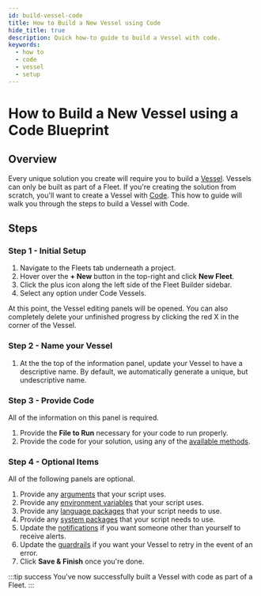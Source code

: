 ```yaml
---
id: build-vessel-code
title: How to Build a New Vessel using Code
hide_title: true
description: Quick how-to guide to build a Vessel with code.
keywords:
  - how to
  - code
  - vessel
  - setup
---
```


# How to Build a New Vessel using a Code Blueprint

## Overview

Every unique solution you create will require you to build a [Vessel](../../reference/vessels.md). Vessels can only be built as part of a Fleet. If you're creating the solution from scratch, you'll want to create a Vessel with [Code](../../reference/code/code-overview.md). This how to guide will walk you through the steps to build a Vessel with Code.

## Steps

### Step 1 - Initial Setup

1. Navigate to the Fleets tab underneath a project.
2. Hover over the **+ New** button in the top-right and click **New Fleet**.
3. Click the plus icon along the left side of the Fleet Builder sidebar.
4. Select any option under Code Vessels.

At this point, the Vessel editing panels will be opened. You can also completely delete your unfinished progress by clicking the red X in the corner of the Vessel.

### Step 2 - Name your Vessel

1. At the the top of the information panel, update your Vessel to have a descriptive name. By default, we automatically generate a unique, but undescriptive name.

### Step 3 - Provide Code

All of the information on this panel is required.

1. Provide the **File to Run** necessary for your code to run properly.
2. Provide the code for your solution, using any of the [available methods](../../reference/code/code-overview.md).

### Step 4 - Optional Items

All of the following panels are optional.

1. Provide any [arguments](../../reference/arguments.md) that your script uses.
2. Provide any [environment variables](../../reference/environment-variables/environment-variables-overview.md) that your script uses.
3. Provide any [language packages](../../reference/packages/external-package-dependencies.md) that your script needs to use.
4. Provide any [system packages](../../reference/packages/system-package-dependencies.md) that your script needs to use.
5. Update the [notifications](../../reference/notifications.md) if you want someone other than yourself to receive alerts.
6. Update the [guardrails](../../reference/guardrails.md) if you want your Vessel to retry in the event of an error.
7. Click **Save & Finish** once you're done.

:::tip success
You've now successfully built a Vessel with code as part of a Fleet.
:::
